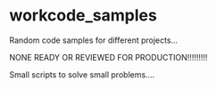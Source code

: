 # workcode_samples

Random code samples for different projects...

NONE READY OR REVIEWED FOR PRODUCTION!!!!!!!!!

Small scripts to solve small problems.... 
